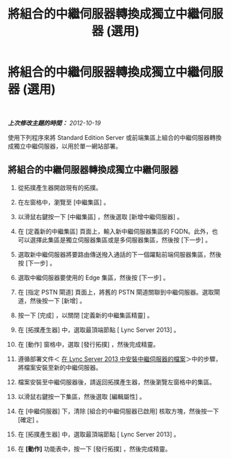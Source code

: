 ﻿---
title: 將組合的中繼伺服器轉換成獨立中繼伺服器 (選用)
TOCTitle: 將組合的中繼伺服器轉換成獨立中繼伺服器 (選用)
ms:assetid: 7c3c2fb4-4ff2-47b1-aab3-0aa91472eadb
ms:mtpsurl: https://technet.microsoft.com/zh-tw/library/JJ205026(v=OCS.15)
ms:contentKeyID: 49291429
ms.date: 08/10/2015
mtps_version: v=OCS.15
ms.translationtype: HT
---

# 將組合的中繼伺服器轉換成獨立中繼伺服器 (選用)

 

_**上次修改主題的時間：** 2012-10-19_

使用下列程序來將 Standard Edition Server 或前端集區上組合的中繼伺服器轉換成獨立中繼伺服器，以用於單一網站部署。

## 將組合的中繼伺服器轉換成獨立中繼伺服器

1.  從拓撲產生器開啟現有的拓撲。

2.  在左窗格中，瀏覽至 \[中繼集區\] 。

3.  以滑鼠右鍵按一下 \[中繼集區\] ，然後選取 \[新增中繼伺服器\] 。

4.  在 \[定義新的中繼集區\] 頁面上，輸入新中繼伺服器集區的 FQDN。此外，也可以選擇此集區是獨立伺服器集區或是多伺服器集區，然後按 \[下一步\] 。

5.  選取新中繼伺服器將要路由傳送撥入通話的下一個躍點前端伺服器集區，然後按 \[下一步\] 。

6.  選取中繼伺服器要使用的 Edge 集區，然後按 \[下一步\] 。

7.  在 \[指定 PSTN 閘道\] 頁面上，將舊的 PSTN 閘道關聯到中繼伺服器。選取閘道，然後按一下 \[新增\] 。

8.  按一下 \[完成\] ，以關閉 \[定義新的中繼集區精靈\] 。

9.  在 \[拓撲產生器\] 中，選取最頂端節點 \[ Lync Server 2013\] 。

10. 在 \[動作\] 窗格中，選取 \[發行拓撲\] ，然後完成精靈。

11. 遵循部署文件＜ [在 Lync Server 2013 中安裝中繼伺服器的檔案](lync-server-2013-install-the-files-for-mediation-server.md)＞中的步驟，將檔案安裝至新的中繼伺服器。

12. 檔案安裝至中繼伺服器後，請返回拓撲產生器，然後瀏覽左窗格中的集區。

13. 以滑鼠右鍵按一下集區，然後選取 \[編輯屬性\] 。

14. 在 \[中繼伺服器\] 下，清除 \[組合的中繼伺服器已啟用\] 核取方塊，然後按一下 \[確定\] 。

15. 在 \[拓撲產生器\] 中，選取最頂端節點 \[ Lync Server 2013\] 。

16. 在 **\[動作\]** 功能表中，按一下 \[發行拓撲\] ，然後完成精靈。

